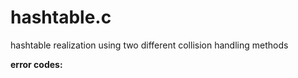 # hashtable.c
hashtable realization using two different collision handling methods

**error codes:**

 
